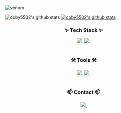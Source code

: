 ![venom](https://capsule-render.vercel.app/api?type=venom&height=200&text=I%20am%20Coby.&fontSize=70&color=0:8871e5,100:b678c4&stroke=b678c4)

![coby5502's github stats](https://github-readme-stats.vercel.app/api?username=coby5502&show_icons=true)
[![coby5502's github stats](https://github-readme-stats.vercel.app/api/top-langs/?username=coby5502&show_icons=true&hide_border=false&title_color=004386&icon_color=004386&layout=compact)](https://github.com/coby5502)

<!--내용 부분-->
<h3 align="center">✨ Tech Stack ✨</h3>
<div align="center">
  <img src="https://img.shields.io/badge/Swift-F05138?style=for-the-badge&logo=Swift&logoColor=white" />&nbsp
  <img src="https://img.shields.io/badge/Kotlin-7F52FF?style=for-the-badge&logo=Kotlin&logoColor=white" />&nbsp
</div>

<br>

<h3 align="center">🛠 Tools 🛠</h3>
<div align="center">
  <img src="https://img.shields.io/badge/Xcode-007ACC?style=for-the-badge&logo=Xcode&logoColor=white" />&nbsp
  <img src="https://img.shields.io/badge/Intellij%20Idea-000?logo=intellij-idea&style=for-the-badge" />&nbsp
</div>

<br>

<h3 align="center">📫 Contact 📫</h3>
<div align="center">
  <a href="mailto:coby5502@gmail.com">
    <img
      src="https://img.shields.io/badge/coby5502@gmail.com-D14836?style=for-the-badge&logo=gmail&logoColor=white"/>&nbsp
  </a>
</div>
